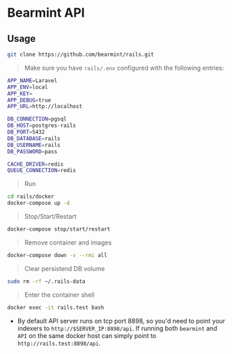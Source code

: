 # Bearmint API 

## Usage

```bash
git clone https://github.com/bearmint/rails.git
```

> Make sure you have `rails/.env` configured with the following entries:

```bash
APP_NAME=Laravel
APP_ENV=local
APP_KEY=
APP_DEBUG=true
APP_URL=http://localhost

DB_CONNECTION=pgsql
DB_HOST=postgres-rails
DB_PORT=5432
DB_DATABASE=rails
DB_USERNAME=rails
DB_PASSWORD=pass

CACHE_DRIVER=redis
QUEUE_CONNECTION=redis
```

> Run

```bash
cd rails/docker
docker-compose up -d
```

> Stop/Start/Restart

```bash
docker-compose stop/start/restart
```

> Remove container and images

```bash
docker-compose down -v --rmi all
```

> Clear persistend DB volume 

```bash
sudo rm -rf ~/.rails-data
```

> Enter the container shell

```bash
docker exec -it rails.test bash
```

 - By default API server runs on tcp port 8898, so you'd need to point your indexers to `http://$SERVER_IP:8898/api`. If running both `bearmint` and `API` on the same docker host can simply point to `http://rails.test:8898/api`.
